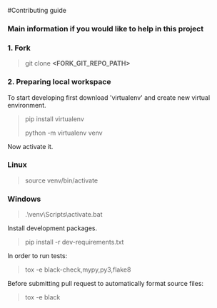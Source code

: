 #Contributing guide
### Main information if you would like to help in this project

### 1. Fork
> git clone **<FORK_GIT_REPO_PATH>**

### 2. Preparing local workspace

To start developing first download 'virtualenv' and create new virtual environment.
> pip install virtualenv
> 
> python -m virtualenv venv

Now activate it.
### Linux
> source venv/bin/activate
### Windows
>.\venv\Scripts\activate.bat

Install development packages.
> pip install -r dev-requirements.txt

In order to run tests:
> tox -e black-check,mypy,py3,flake8

Before submitting pull request to automatically format source files:
>tox -e black
